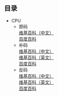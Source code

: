 ## 目录
* CPU
  * 原码  
  [维基百科（中文）](https://zh.wikipedia.org/wiki/原码?_blank)  
  [百度百科](https://baike.baidu.com/item/原码?_blank)
  * 补码  
  [维基百科（中文）](https://zh.wikipedia.org/wiki/补码?_blank)  
  [维基百科（英文）](https://en.wikipedia.org/wiki/Two%27s_complement?_blank)  
  [百度百科](https://baike.baidu.com/item/补码?_blank)
  * 反码  
  [维基百科（中文）](https://zh.wikipedia.org/wiki/反码?_blank)  
  [维基百科（英文）](https://en.wikipedia.org/wiki/Ones%27s_complement?_blank)  
  [百度百科](https://baike.baidu.com/item/反码?_blank)
